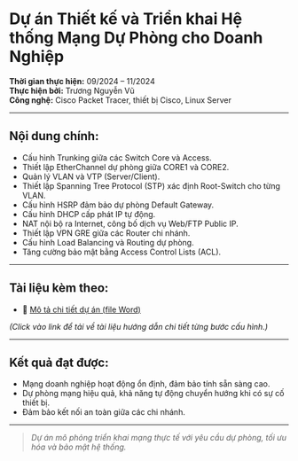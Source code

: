 # Dự án Thiết kế và Triển khai Hệ thống Mạng Dự Phòng cho Doanh Nghiệp

**Thời gian thực hiện:** 09/2024 – 11/2024  
**Thực hiện bởi:** Trương Nguyễn Vũ  
**Công nghệ:** Cisco Packet Tracer, thiết bị Cisco, Linux Server  

---

## Nội dung chính:
- Cấu hình Trunking giữa các Switch Core và Access.
- Thiết lập EtherChannel dự phòng giữa CORE1 và CORE2.
- Quản lý VLAN và VTP (Server/Client).
- Thiết lập Spanning Tree Protocol (STP) xác định Root-Switch cho từng VLAN.
- Cấu hình HSRP đảm bảo dự phòng Default Gateway.
- Cấu hình DHCP cấp phát IP tự động.
- NAT nội bộ ra Internet, công bố dịch vụ Web/FTP Public IP.
- Thiết lập VPN GRE giữa các Router chi nhánh.
- Cấu hình Load Balancing và Routing dự phòng.
- Tăng cường bảo mật bằng Access Control Lists (ACL).

---

## Tài liệu kèm theo:
- 📄 [Mô tả chi tiết dự án (file Word)](./MANG%20DU%20PHONG.docx)

*(Click vào link để tải về tài liệu hướng dẫn chi tiết từng bước cấu hình.)*

---

## Kết quả đạt được:
- Mạng doanh nghiệp hoạt động ổn định, đảm bảo tính sẵn sàng cao.
- Dự phòng mạng hiệu quả, khả năng tự động chuyển hướng khi có sự cố thiết bị.
- Đảm bảo kết nối an toàn giữa các chi nhánh.

---

> *Dự án mô phỏng triển khai mạng thực tế với yêu cầu dự phòng, tối ưu hóa và bảo mật hệ thống.*

